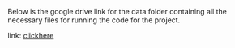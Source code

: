 Below is the google drive link for the data folder containing all the necessary files for running the code for the project.

link: [clickhere](https://drive.google.com/drive/folders/1Hxter2eVDqFdm6IbJbO5Doqh2Ehtre-m?usp=sharing)
